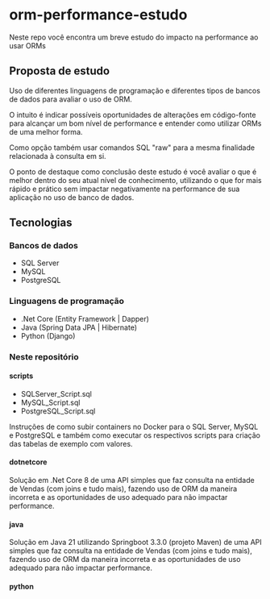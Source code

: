 # orm-performance-estudo
Neste repo você encontra um breve estudo do impacto na performance ao usar ORMs

## Proposta de estudo

Uso de diferentes linguagens de programação e diferentes tipos de bancos de dados para avaliar o uso de ORM.

O intuito é indicar possíveis oportunidades de alterações em código-fonte para alcançar um bom nível de performance e entender como utilizar ORMs de uma melhor forma.

Como opção também usar comandos SQL "raw" para a mesma finalidade relacionada à consulta em si.

O ponto de destaque como conclusão deste estudo é você avaliar o que é melhor dentro do seu atual nível de conhecimento, utilizando o que for mais rápido e prático sem impactar negativamente na performance de sua aplicação no uso de banco de dados.

## Tecnologias

### Bancos de dados

* SQL Server
* MySQL
* PostgreSQL

### Linguagens de programação

* .Net Core (Entity Framework | Dapper)
* Java (Spring Data JPA | Hibernate)
* Python (Django)

### Neste repositório

#### scripts

* SQLServer_Script.sql
* MySQL_Script.sql
* PostgreSQL_Script.sql

Instruções de como subir containers no Docker para o SQL Server, MySQL e PostgreSQL e também como executar os respectivos scripts para criação das tabelas de exemplo com valores.

#### dotnetcore

Solução em .Net Core 8 de uma API simples que faz consulta na entidade de Vendas (com joins e tudo mais), fazendo uso de ORM da maneira incorreta e as oportunidades de uso adequado para não impactar performance.

#### java

Solução em Java 21 utilizando Springboot 3.3.0 (projeto Maven) de uma API simples que faz consulta na entidade de Vendas (com joins e tudo mais), fazendo uso de ORM da maneira incorreta e as oportunidades de uso adequado para não impactar performance.

#### python